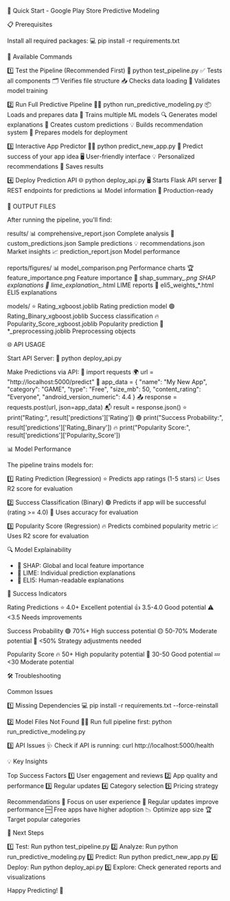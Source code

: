 🚀 Quick Start - Google Play Store Predictive Modeling

📋 Prerequisites

Install all required packages:
    💻 pip install -r requirements.txt

🎯 Available Commands

1️⃣ Test the Pipeline (Recommended First)
    🧪 python test_pipeline.py
    ✅ Tests all components
    🗂️ Verifies file structure
    📥 Checks data loading
    🤖 Validates model training

2️⃣ Run Full Predictive Pipeline
    🏃‍♂️ python run_predictive_modeling.py
    📦 Loads and prepares data
    🤖 Trains multiple ML models
    🔍 Generates model explanations
    📝 Creates custom predictions
    💡 Builds recommendation system
    🚀 Prepares models for deployment

3️⃣ Interactive App Predictor
    🧑‍💻 python predict_new_app.py
    🎯 Predict success of your app idea
    🖥️ User-friendly interface
    💡 Personalized recommendations
    💾 Saves results

4️⃣ Deploy Prediction API
    🌐 python deploy_api.py
    🖥️ Starts Flask API server
    🔗 REST endpoints for predictions
    📊 Model information
    🚀 Production-ready

📁 OUTPUT FILES

After running the pipeline, you'll find:

results/
    📊 comprehensive_report.json      Complete analysis
    📝 custom_predictions.json        Sample predictions
    💡 recommendations.json           Market insights
    📈 prediction_report.json         Model performance

reports/figures/
    📊 model_comparison.png           Performance charts
    🏆 feature_importance.png         Feature importance
    🔬 shap_summary_*.png             SHAP explanations
    🧩 lime_explanation_*.html        LIME reports
    📝 eli5_weights_*.html            ELI5 explanations

models/
    ⭐ Rating_xgboost.joblib          Rating prediction model
    🟢 Rating_Binary_xgboost.joblib   Success classification
    🔥 Popularity_Score_xgboost.joblib Popularity prediction
    🧰 *_preprocessing.joblib         Preprocessing objects

🌐 API USAGE

Start API Server:
    🚦 python deploy_api.py

Make Predictions via API:
    📨 import requests
    🌍 url = "http://localhost:5000/predict"
    📱 app_data = {
        "name": "My New App",
        "category": "GAME",
        "type": "Free",
        "size_mb": 50,
        "content_rating": "Everyone",
        "android_version_numeric": 4.4
    }
    📤 response = requests.post(url, json=app_data)
    📬 result = response.json()
    ⭐ print("Rating:", result['predictions']['Rating'])
    🟢 print("Success Probability:", result['predictions']['Rating_Binary'])
    🔥 print("Popularity Score:", result['predictions']['Popularity_Score'])

📊 Model Performance

The pipeline trains models for:

1️⃣ Rating Prediction (Regression)
   ⭐ Predicts app ratings (1-5 stars)
   📈 Uses R2 score for evaluation

2️⃣ Success Classification (Binary)
   🟢 Predicts if app will be successful (rating >= 4.0)
   🎯 Uses accuracy for evaluation

3️⃣ Popularity Score (Regression)
   🔥 Predicts combined popularity metric
   📈 Uses R2 score for evaluation

🔍 Model Explainability

- 🧠 SHAP: Global and local feature importance
- 🧩 LIME: Individual prediction explanations
- 📝 ELI5: Human-readable explanations

🎯 Success Indicators

Rating Predictions
    ⭐ 4.0+        Excellent potential
    👍 3.5-4.0    Good potential
    ⚠️ <3.5       Needs improvements

Success Probability
    🟢 70%+       High success potential
    🟡 50-70%     Moderate potential
    🔴 <50%       Strategy adjustments needed

Popularity Score
    🔥 50+        High popularity potential
    💪 30-50      Good potential
    💤 <30        Moderate potential

🛠️ Troubleshooting

Common Issues

1️⃣ Missing Dependencies
    💻 pip install -r requirements.txt --force-reinstall

2️⃣ Model Files Not Found
    🏃‍♂️ Run full pipeline first:
    python run_predictive_modeling.py

3️⃣ API Issues
    🩺 Check if API is running:
    curl http://localhost:5000/health

💡 Key Insights

Top Success Factors
    1️⃣ User engagement and reviews
    2️⃣ App quality and performance
    3️⃣ Regular updates
    4️⃣ Category selection
    5️⃣ Pricing strategy

Recommendations
    🌟 Focus on user experience
    🔄 Regular updates improve performance
    🆓 Free apps have higher adoption
    📉 Optimize app size
    🏆 Target popular categories

🎉 Next Steps

1️⃣ Test: Run python test_pipeline.py
2️⃣ Analyze: Run python run_predictive_modeling.py
3️⃣ Predict: Run python predict_new_app.py
4️⃣ Deploy: Run python deploy_api.py
5️⃣ Explore: Check generated reports and visualizations

Happy Predicting! 🚀 